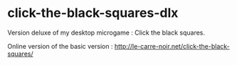 click-the-black-squares-dlx
===========================

Version deluxe of my desktop microgame : Click the black squares.

Online version of the basic version : http://le-carre-noir.net/click-the-black-squares/

